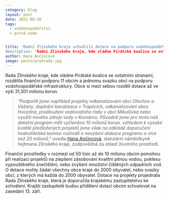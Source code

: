 ```yaml
---
category: blog
layout: post
date: 2021-08-26
tags: 
  - vodohospodářství
  - pitná-voda


title: 'Radní Zlínského kraje schválili dotace na podporu vodohospodářské infrastruktury
description: 'Radní Zlínského kraje, kde vládne Pirátské koalice se ostatními stranami schválila vodohospodářské dotace'
author: Hana Ančincová
image: posts/prehrada.jpg
---
```


Rada Zlínského kraje, kde vládne Pirátské koalice se ostatními stranami, rozdělila finanční podporu 11 obcím a jednomu svazku obcí na podporu vodohospodářské infrastruktury. Obce si mezi sebou rozdělí dotace až ve výši 31,301 milionu korun. 

> *"Podpořili jsme například projekty odkanalizování obcí Ořechov a Vážany, doplnění kanalizace v Traplicích, odkanalizování obce Hvozdná, prodloužení vodovodního řadu v obci Mikulůvka nebo využití nového zdroje vody v Komárnu. Původně jsme pro tento náš dotační program měli vyčleněno 10 milionů korun, vzhledem k vysoké kvalitě předložených projektů jsme však na základě doporučení hodnotitelské komise rozhodli o navýšení alokace programu o více než 20 milionů,"* uvedla [Hana Ančincová](https://zlinsky.pirati.cz/lide/hana-ancincova/), statutární náměstkyně hejtmana Zlínského kraje, zodpovědná za oblast životního prostředí.
> 
 
Finanční prostředky v rozmezí od 50 tisíc až do 10 milionu obcím pomohou při realizaci projektů na zlepšení zásobování kvalitní pitnou vodou, poklesu vypouštěného znečištění, nebo zvýšení množství čištěných odpadních vod. O dotace mohly žádat všechny obce kraje do 2000 obyvatel, nebo svazky obcí, z kterých má každá do 2000 obyvatel. Dotace na projekty projednala Rada Zlínského kraje, která je doporučila krajskému zastupitelstvu ke schválení. Krajští zastupitelé budou přidělení dotací obcím schvalovat na zasedání 13. září.
 

